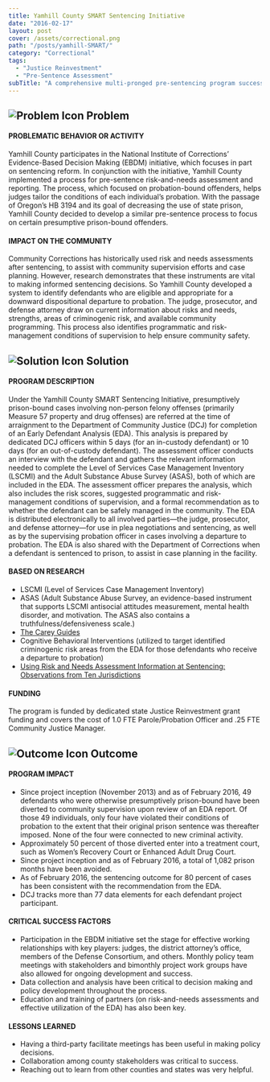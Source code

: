 ```yaml
---
title: Yamhill County SMART Sentencing Initiative
date: "2016-02-17"
layout: post
cover: /assets/correctional.png
path: "/posts/yamhill-SMART/"
category: "Correctional"
tags:
  - "Justice Reinvestment"
  - "Pre-Sentence Assessment"
subTitle: "A comprehensive multi-pronged pre-sentencing program successfully diverted offenders from prison, avoiding 1,082 months of prison use."
---
```

## ![Problem Icon](https://github.com/google/material-design-icons/raw/master/alert/1x_web/ic_error_outline_black_48dp.png "Problem") Problem

#### PROBLEMATIC BEHAVIOR OR ACTIVITY

Yamhill County participates in the National Institute of Corrections’ Evidence-Based Decision Making (EBDM) initiative, which focuses in part on sentencing reform. In conjunction with the initiative, Yamhill County implemented a process for pre-­sentence risk-and-needs assessment and reporting. The process, which focused on probation­-bound offenders, helps judges tailor the conditions of each individual’s probation. With the passage of Oregon’s HB 3194 and its goal of decreasing the use of state prison, Yamhill County decided to develop a similar pre­-sentence process to focus on certain presumptive prison-bound offenders.

#### IMPACT ON THE COMMUNITY

Community Corrections has historically used risk and needs assessments after sentencing, to assist with community supervision efforts and case planning. However, research demonstrates that these instruments are vital to making informed sentencing decisions. So Yamhill County developed a system to identify defendants who are eligible and appropriate for a downward dispositional departure to probation. The judge, prosecutor, and defense attorney draw on current information about risks and needs, strengths, areas of criminogenic risk, and available community programming. This process also identifies programmatic and risk-management conditions of supervision to help ensure community safety.

## ![Solution Icon](https://github.com/google/material-design-icons/raw/master/action/1x_web/ic_lightbulb_outline_black_48dp.png "Solution") Solution

#### PROGRAM DESCRIPTION

Under the Yamhill County SMART Sentencing Initiative, presumptively prison-bound cases involving non-person felony offenses (primarily Measure 57 property and drug offenses) are referred at the time of arraignment to the Department of Community Justice (DCJ) for completion of an Early Defendant Analysis (EDA). This analysis is prepared by dedicated DCJ officers within 5 days (for an in-custody defendant) or 10 days (for an out-of-custody defendant). The assessment officer conducts an interview with the defendant and gathers the relevant information needed to complete the Level of Services Case Management Inventory (LSCMI) and the Adult Substance Abuse Survey (ASAS), both of which are included in the EDA. The assessment officer prepares the analysis, which also includes the risk scores, suggested programmatic and risk-management conditions of supervision, and a formal recommendation as to whether the defendant can be safely managed in the community. The EDA is distributed electronically to all involved parties—the judge, prosecutor, and defense attorney—for use in plea negotiations and sentencing, as well as by the supervising probation officer in cases involving a departure to probation. The EDA is also shared with the Department of Corrections when a defendant is sentenced to prison, to assist in case planning in the facility.

#### BASED ON RESEARCH

- LSCMI (Level of Services Case Management Inventory)
- ASAS (Adult Substance Abuse Survey, an evidence­-based instrument that supports LSCMI anti­social attitudes measurement, mental health disorder, and motivation. The ASAS also contains a truthfulness/defensiveness scale.)
- [The Carey Guides](http://www.careygrouppublishing.com/)
- Cognitive Behavioral Interventions (utilized to target identified criminogenic risk areas from the EDA for those defendants who receive a departure to probation)
- [Using Risk and Needs Assessment Information at Sentencing: Observations from Ten Jurisdictions](https://www.ncsc.org/~/media/Microsites/Files/CSI/RNA%202015/Final%20PEW%20Report%20updated%2010-5-15.ashx)

#### FUNDING

The program is funded by dedicated state Justice Reinvestment grant funding and covers the cost of 1.0 FTE Parole/Probation Officer and .25 FTE Community Justice Manager.

## ![Outcome Icon](https://github.com/google/material-design-icons/raw/master/action/1x_web/ic_view_list_black_48dp.png "Outcome") Outcome

#### PROGRAM IMPACT

- Since project inception (November 2013) and as of February 2016, 49 defendants who were otherwise presumptively prison-bound have been diverted to community supervision upon review of an EDA report. Of those 49 individuals, only four have violated their conditions of probation to the extent that their original prison sentence was thereafter imposed. None of the four were connected to new criminal activity.
- Approximately 50 percent of those diverted enter into a treatment court, such as Women’s Recovery Court or Enhanced Adult Drug Court.
- Since project inception and as of February 2016, a total of 1,082 prison months have been avoided.
- As of February 2016, the sentencing outcome for 80 percent of cases has been consistent with the recommendation from the EDA.
- DCJ tracks more than 77 data elements for each defendant project participant.

#### CRITICAL SUCCESS FACTORS

- Participation in the EBDM initiative set the stage for effective working relationships with key players: judges, the district attorney’s office, members of the Defense Consortium, and others. Monthly policy team meetings with stakeholders and bimonthly project work groups have also allowed for ongoing development and success.
- Data collection and analysis have been critical to decision making and policy development throughout the process.
- Education and training of partners (on risk-and-needs assessments and effective utilization of the EDA) has also been key.

#### LESSONS LEARNED

- Having a third-party facilitate meetings has been useful in making policy decisions.
- Collaboration among county stakeholders was critical to success.
- Reaching out to learn from other counties and states was very helpful.
